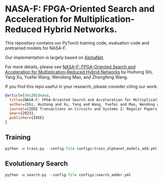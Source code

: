 # NASA-F: FPGA-Oriented Search and Acceleration for Multiplication-Reduced Hybrid Networks.
This repository contains our PyTorch training code, evaluation code and pretrained models for NASA-F.

Our implementation is largely based on [AlphaNet](https://arxiv.org/pdf/2102.07954). 

For more details, please see [NASA-F: FPGA-Oriented Search and Acceleration for Multiplication-Reduced Hybrid Networks](https://www.semanticscholar.org/paper/NASA-F%3A-FPGA-Oriented-Search-and-Acceleration-for-Shi-Xu/5477af161258c9ab96cc6e495d88c61a507da7cd) by Huihong Shi, Yang Xu, Yuefei Wang, Wendong Mao, and Zhongfeng Wang.

If you find this repo useful in your research, please consider citing our work:

```BibTex
@article{shi2023nasa,
  title={NASA-F: FPGA-Oriented Search and Acceleration for Multiplication-Reduced Hybrid Networks},
  author={Shi, Huihong and Xu, Yang and Wang, Yuefei and Mao, Wendong and Wang, Zhongfeng},
  journal={IEEE Transactions on Circuits and Systems I: Regular Papers},
  year={2023},
  publisher={IEEE}
}
```

## Training
```python
python -u train.py --config-file configs/train_alphanet_models_add.yml
```

## Evolutionary Search
```python
python -u search.py --config-file configs/search_adder.yml
```



